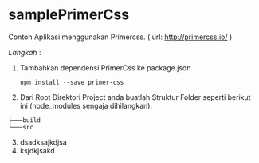 # samplePrimerCss
Contoh Aplikasi menggunakan Primercss.
( url: http://primercss.io/ )

*Langkah* :

1. Tambahkan dependensi PrimerCss ke package.json

    ````
    npm install --save primer-css
    ````

2. Dari Root Direktori Project anda buatlah Struktur Folder seperti berikut ini (node_modules sengaja dihilangkan).

```` 
├───build
└───src
````

3. dsadksajkdjsa
4. ksjdkjsakd